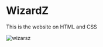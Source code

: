 # WizardZ
This is the website on HTML and CSS

![wizarsz](https://github.com/user-attachments/assets/23bbd3a4-c3c2-485f-8923-43ce8019a2fa)
